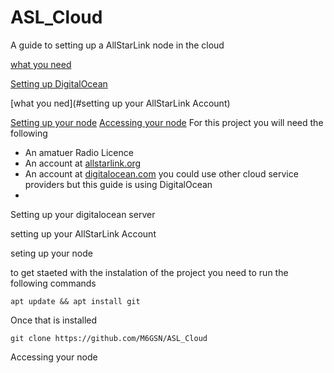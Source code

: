 # ASL_Cloud
A guide to setting up a AllStarLink node in the cloud

 [what you need](#needed)

 [Setting up DigitalOcean](#do)

 [what you ned](#setting up your AllStarLink Account)

 [Setting up your node](#node)
 [Accessing your node](#access)
<a name="needed"></a>For this project you will need the following


  * An amatuer Radio Licence
  * An account at [allstarlink.org](https://www.allstarlink.org/)
  * An account at [digitalocean.com](https://www.digitalocean.com/) you could use other cloud service providers but this guide is using DigitalOcean
  * 



<a name="do">Setting up your digitalocean server


<a name="asl">setting up your AllStarLink Account


<a name="node">seting up your node

to get staeted with the instalation of the project you need to run the following commands 

`apt update && apt install git`

Once that is installed

`git clone https://github.com/M6GSN/ASL_Cloud`










<a name="access">Accessing your node
